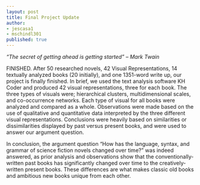 ```yaml
---
layout: post 
title: Final Project Update
author: 
- jescasa1
- mschindl301
published: true
---
```

<i>“The secret of getting ahead is getting started” – Mark Twain</i>

  FINISHED. After 50 researched novels, 42 Visual Representations, 14 textually analyzed books (20 initially), and one 1351-word write up, our project is finally finished. In brief, we used the text analysis software KH Coder and produced 42 visual representations, three for each book. The three types of visuals were; hierarchical clusters, multidimensional scales, and co-occurrence networks. Each type of visual for all books were analyzed and compared as a whole. Observations were made based on the use of qualitative and quantitative data interpreted by the three different visual representations. Conclusions were heavily based on similarities or dissimilarities displayed by past versus present books, and were used to answer our argument question. 
  
  In conclusion, the argument question “How has the language, syntax, and grammar of science fiction novels changed over time?” was indeed answered, as prior analysis and observations show that the conventionally-written past books has significantly changed over time to the creatively-written present books. These differences are what makes classic old books and ambitious new books unique from each other.

